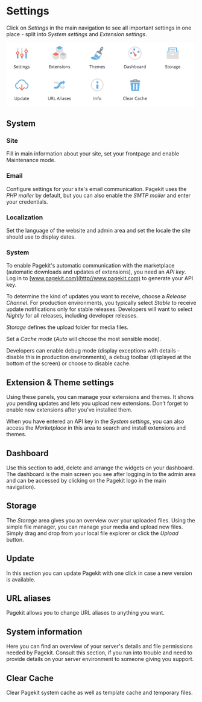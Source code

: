 # Settings

Click on *Settings* in the main navigation to see all important settings in one place - split into *System settings* and *Extension settings*.

![System settings overview](images/settings-overview.png)

## System

### Site

Fill in main information about your site, set your frontpage and enable Maintenance mode.

### Email

Configure settings for your site's email communication. Pagekit uses the *PHP mailer* by default, but you can also enable the *SMTP mailer* and enter your credentials.

### Localization

Set the language of the website and admin area and set the locale the site should use to display dates.

### System

To enable Pagekit's automatic communication with the marketplace (automatic downloads and updates of extensions), you need an *API key*. Log in to [www.pagekit.com](http//www.pagekit.com) to generate your API key.

To determine the kind of updates you want to receive, choose a *Release Channel*. For production environments, you typically select *Stable* to receive update notifications only for stable releases. Developers will want to select *Nightly* for all releases, including developer releases.

*Storage* defines the upload folder for media files.

Set a *Cache mode* (*Auto* will choose the most sensible mode).

Developers can enable debug mode (display exceptions with details - disable this in production environments), a debug toolbar (displayed at the bottom of the screen) or choose to disable cache.

## Extension & Theme settings

Using these panels, you can manage your extensions and themes.
It shows you pending updates and lets you upload new extensions. Don’t forget to enable new extensions after you've installed them.

When you have entered an API key in the *System settings*, you can also access the *Marketplace* in this area to search and install extensions and themes.

## Dashboard

Use this section to add, delete and arrange the widgets on your dashboard. The dashboard is the main screen you see after logging in to the admin area and can be accessed by clicking on the Pagekit logo in the main navigation).

## Storage

The *Storage* area gives you an overview over your uploaded files. Using the simple file manager, you can manage your media and upload new files. Simply drag and drop from your local file explorer or click the *Upload* button.

## Update

In this section you can update Pagekit with one click in case a new version is available.

## URL aliases

Pagekit allows you to change URL aliases to anything you want.


## System information

Here you can find an overview of your server's details and file permissions needed by Pagekit. Consult this section, if you run into trouble and need to provide details on your server environment to someone giving you support.

## Clear Cache

Clear Pagekit system cache as well as template cache and temporary files.

